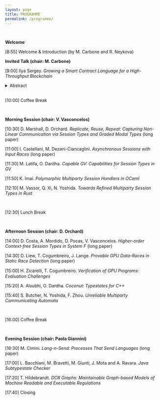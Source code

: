 ```yaml
---
layout: page
title: PROGRAMME
permalink: /programme/
---
```



<BR>

**Welcome**

[8:55] Welcome & Introduction (by M. Carbone and R. Neykova)


**Invited Talk (chair: M. Carbone)**

[9:00] Ilya Sergey. _Growing a Smart Contract Language for a High-Throughput Blockchain_


<details>

<summary>Abstract</summary>

The Scilla project, aimed at creating a programming language for safe
and secure smart contracts, has started in late 2017 as a
100-lines-of-code prototype implemented in the Coq proof
assistant. Learning from the mistakes of Ethereum, which had pioneered
the area of blockchain-based smart contracts, the aim of Scilla was to
provide a smart contract language, which is expressive enough to
accommodate most of the reasonable use-cases, while allowing for
scalable and tractable formal verification and analysis.
 
Since 2019, Scilla has been powering the application layer of Zilliqa,
the world's first publicly deployed sharded blockchain system. Since
its public launch, hundreds of unique smart contracts implemented in
Scilla have been deployed, including custom tokens, collectibles
(NFTs), auctions, multiplayer games, name registries, atomic token
swaps, and many others. The design of Scilla has enabled the very
first approach for efficiently sharding account-based smart contracts
in a Layer-1 scalable blockchain protocol.
 
In my talk, I will describe the motivation, high-level design
principles, and semantics of Scilla, and outline the main use cases
and the tools provided by the developer community. I will also present
a framework for lightweight verification of Scilla programs, and
showcase its automated domain-specific analyses, aiming at proving
different notions of safety and enabling sharding-based
parallelism. Finally, I will outline the pragmatic pitfalls of
building a new smart contract language from scratch, and present the
future exciting research directions that are enabled by Scilla's take
on smart contract implementation.

</details>

<BR>


[10:00] Coffee Break

<BR>

**Morning Session (chair: V. Vasconcelos)**

[10:30]  D. Marshall, D. Orchard. _Replicate, Reuse, Repeat: Capturing Non-Linear Communication via Session Types and Graded Modal Types_ (long paper)

[11:00]  I. Castellani, M. Dezani-Ciancaglini. _Asynchronous Sessions with Input Races_ (long paper)

[11:30] M. Latifa, O. Dardha. _Capable GV: Capabilities for Session Types in GV_ 

[11:50] K. Imai. _Polymorphic Multiparty Session Handlers in OCaml_

[12:10] M. Vassor, Q. Xi, N. Yoshida. _Towards Refined Multiparty Session Types in Rust_ 


<BR>

[12:30] Lunch Break

<BR>


**Afternoon Session (chair: D. Orchard)**

[14:00] D. Costa, A. Mordido, D. Pocas, V. Vasconcelos. _Higher-order Context-free Session Types in System F_ (long paper)

[14:30] D. Liew, T. Cogumbreiro, J. Lange. _Provable GPU Data-Races in Static Race Detection_ (long paper)

[15:00] H. Zicarelli, T. Cogumbreiro. _Veriﬁcation of GPU Programs: Evaluation Challenges_ 

[15:20] A. Alsubhi, O. Dardha. _Coconut: Typestates for C++_ 

[15:40] S. Butcher, N. Yoshida, F. Zhou. _Unreliable Multiparty Communicating Automata_ 


<BR>

[16:00] Coffee Break

<BR>


**Evening Session (chair: Paola Giannini)**

[16:30] M. Cimini. _Lang-n-Send: Processes That Send Languages_ (long paper)

[17:00] L. Bacchiani, M. Bravetti, M. Giunti, J. Mota and A. Ravara. _Java Subtypestate Checker_

[17:20] T. Hildebrandt. _DCR Graphs: Maintainable Graph-based Models of Machine Readable and Executable Regulations_

[17:40] Closing 
